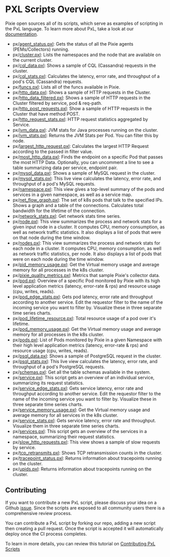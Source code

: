 # PXL Scripts Overview

Pixie open sources all of its scripts, which serve as examples of scripting in the PxL language. To learn more about PxL, take a look at our [documentation](https://docs.pixielabs.ai/pxl).

- px/[agent_status.pxl](https://github.com/pixie-labs/pixie/blob/main/pxl_scripts/px/agent_status/agent_status.pxl): Gets the status of all the Pixie agents (PEMs/Collectors) running.
- px/[cluster.pxl](https://github.com/pixie-labs/pixie/blob/main/pxl_scripts/px/agent_status/cluster.pxl): Lists the namespaces and the node that are available on the current cluster.
- px/[cql_data.pxl](https://github.com/pixie-labs/pixie/blob/main/pxl_scripts/px/agent_status/cql_data.pxl): Shows a sample of CQL (Cassandra) requests in the cluster.
- px/[cql_stats.pxl](https://github.com/pixie-labs/pixie/blob/main/pxl_scripts/px/agent_status/cql_stats.pxl): Calculates the latency, error rate, and throughput of a pod's CQL (Cassandra) requests.
- px/[funcs.pxl](https://github.com/pixie-labs/pixie/blob/main/pxl_scripts/px/agent_status/funcs.pxl): Lists all of the funcs available in Pixie.
- px/[http_data.pxl](https://github.com/pixie-labs/pixie/blob/main/pxl_scripts/px/agent_status/http_data.pxl): Shows a sample of HTTP requests in the Cluster.
- px/[http_data_filtered.pxl](https://github.com/pixie-labs/pixie/blob/main/pxl_scripts/px/agent_status/http_data_filtered.pxl): Shows a sample of HTTP requests in the Cluster filtered by service, pod & req-path.
- px/[http_post_requests.pxl](https://github.com/pixie-labs/pixie/blob/main/pxl_scripts/px/agent_status/http_post_requests.pxl): Show a sample of HTTP requests in the Cluster that have method POST.
- px/[http_request_stats.pxl](https://github.com/pixie-labs/pixie/blob/main/pxl_scripts/px/agent_status/http_request_stats.pxl): HTTP request statistics aggregated by Service.
- px/[jvm_data.pxl](https://github.com/pixie-labs/pixie/blob/main/pxl_scripts/px/agent_status/jvm_data.pxl): JVM stats for Java processes running on the cluster.
- px/[jvm_stats.pxl](https://github.com/pixie-labs/pixie/blob/main/pxl_scripts/px/agent_status/jvm_stats.pxl): Returns the JVM Stats per Pod. You can filter this by node.
- px/[largest_http_request.pxl](https://github.com/pixie-labs/pixie/blob/main/pxl_scripts/px/agent_status/largest_http_request.pxl): Calculates the largest HTTP Request according to the passed in filter value.
- px/[most_http_data.pxl](https://github.com/pixie-labs/pixie/blob/main/pxl_scripts/px/agent_status/most_http_data.pxl): Finds the endpoint on a specific Pod that passes the most HTTP Data. Optionally, you can uncomment a line to see a table summarizing data per service, endpoint pair.
- px/[mysql_data.pxl](https://github.com/pixie-labs/pixie/blob/main/pxl_scripts/px/agent_status/mysql_data.pxl): Shows a sample of MySQL request in the cluster.
- px/[mysql_stats.pxl](https://github.com/pixie-labs/pixie/blob/main/pxl_scripts/px/agent_status/mysql_stats.pxl): This live view calculates the latency, error rate, and throughput of a pod's MySQL requests.
- px/[namespace.pxl](https://github.com/pixie-labs/pixie/blob/main/pxl_scripts/px/agent_status/namespace.pxl): This view gives a top-level summary of the pods and services in a given namespace, as well as a service map.
- px/[net_flow_graph.pxl](https://github.com/pixie-labs/pixie/blob/main/pxl_scripts/px/agent_status/net_flow_graph.pxl): The set of k8s pods that talk to the specified IPs. Shows a graph and a table of the connections. Calculates total bandwidth for the lifetime of the connection.
- px/[network_stats.pxl](https://github.com/pixie-labs/pixie/blob/main/pxl_scripts/px/agent_status/network_stats.pxl): Get network stats time series.
- px/[node.pxl](https://github.com/pixie-labs/pixie/blob/main/pxl_scripts/px/agent_status/node.pxl): This view summarizes the process and network stats for a given input node in a cluster. It computes CPU, memory consumption, as well as network traffic statistics. It also displays a list of pods that were on that node during the time window.
- px/[nodes.pxl](https://github.com/pixie-labs/pixie/blob/main/pxl_scripts/px/agent_status/nodes.pxl): This view summarizes the process and network stats for each node in a cluster. It computes CPU, memory consumption, as well as network traffic statistics, per node. It also displays a list of pods that were on each node during the time window.
- px/[pid_memory_usage.pxl](https://github.com/pixie-labs/pixie/blob/main/pxl_scripts/px/agent_status/pid_memory_usage.pxl): Get the Virtual memory usage and average memory for all processes in the k8s cluster.
- px/[pixie_quality_metrics.pxl](https://github.com/pixie-labs/pixie/blob/main/pxl_scripts/px/agent_status/pixie_quality_metrics.pxl): Metrics that sample Pixie's collector data.
- px/[pod.pxl](https://github.com/pixie-labs/pixie/blob/main/pxl_scripts/px/agent_status/pod.pxl): Overview of a specific Pod monitored by Pixie with its high level application metrics (latency, error-rate & rps) and resource usage (cpu, writes, reads).
- px/[pod_edge_stats.pxl](https://github.com/pixie-labs/pixie/blob/main/pxl_scripts/px/agent_status/pod_edge_stats.pxl): Gets pod latency, error rate and throughput according to another service. Edit the requestor filter to the name of the incoming service you want to filter by. Visualize these in three separate time series charts.
- px/[pod_lifetime_resource.pxl](https://github.com/pixie-labs/pixie/blob/main/pxl_scripts/px/agent_status/pod_lifetime_resource.pxl): Total resource usage of a pod over it's lifetime.
- px/[pod_memory_usage.pxl](https://github.com/pixie-labs/pixie/blob/main/pxl_scripts/px/agent_status/pod_memory_usage.pxl): Get the Virtual memory usage and average memory for all processes in the k8s cluster.
- px/[pods.pxl](https://github.com/pixie-labs/pixie/blob/main/pxl_scripts/px/agent_status/pods.pxl): List of Pods monitored by Pixie in a given Namespace with their high level application metrics (latency, error-rate & rps) and resource usage (cpu, writes, reads).
- px/[psql_data.pxl](https://github.com/pixie-labs/pixie/blob/main/pxl_scripts/px/agent_status/psql_data.pxl): Shows a sample of PostgreSQL request in the cluster.
- px/[psql_stats.pxl](https://github.com/pixie-labs/pixie/blob/main/pxl_scripts/px/agent_status/psql_stats.pxl): This live view calculates the latency, error rate, and throughput of a pod's PostgreSQL requests.
- px/[schemas.pxl](https://github.com/pixie-labs/pixie/blob/main/pxl_scripts/px/agent_status/schemas.pxl): Get all the table schemas available in the system.
- px/[service.pxl](https://github.com/pixie-labs/pixie/blob/main/pxl_scripts/px/agent_status/service.pxl): This script gets an overview of an individual service, summarizing its request statistics.
- px/[service_edge_stats.pxl](https://github.com/pixie-labs/pixie/blob/main/pxl_scripts/px/agent_status/service_edge_stats.pxl): Gets service latency, error rate and throughput according to another service. Edit the requestor filter to the name of the incoming service you want to filter by. Visualize these in three separate time series charts.
- px/[service_memory_usage.pxl](https://github.com/pixie-labs/pixie/blob/main/pxl_scripts/px/agent_status/service_memory_usage.pxl): Get the Virtual memory usage and average memory for all services in the k8s cluster.
- px/[service_stats.pxl](https://github.com/pixie-labs/pixie/blob/main/pxl_scripts/px/agent_status/service_stats.pxl): Gets service latency, error rate and throughput. Visualize them in three separate time series charts.
- px/[services.pxl](https://github.com/pixie-labs/pixie/blob/main/pxl_scripts/px/agent_status/services.pxl): This script gets an overview of the services in a namespace, summarizing their request statistics.
- px/[slow_http_requests.pxl](https://github.com/pixie-labs/pixie/blob/main/pxl_scripts/px/agent_status/slow_http_requests.pxl): This view shows a sample of slow requests by service.
- px/[tcp_retransmits.pxl](https://github.com/pixie-labs/pixie/blob/main/pxl_scripts/px/agent_status/tcp_retransmits.pxl): Shows TCP retransmission counts in the cluster.
- px/[tracepoint_status.pxl](https://github.com/pixie-labs/pixie/blob/main/pxl_scripts/px/agent_status/tracepoint_status.pxl): Returns information about tracepoints running on the cluster.
- px/[upids.pxl](https://github.com/pixie-labs/pixie/blob/main/pxl_scripts/px/agent_status/upids.pxl): Returns information about tracepoints running on the cluster.


## Contributing

If you want to contribute a new PxL script, please discuss your idea on a Github [issue](https://github.com/pixie-labs/pixie/issues). Since the scripts are exposed to all community users there is a comprehensive review process.

You can contribute a PxL script by forking our repo, adding a new script then creating a pull request. Once the script is accepted it will automatically deploy once the CI process completes.

To learn in more details, you can review this tutorial on [Contributing PxL Scripts](https://docs.pixielabs.ai/tutorials/contributing-pxl-scripts)
